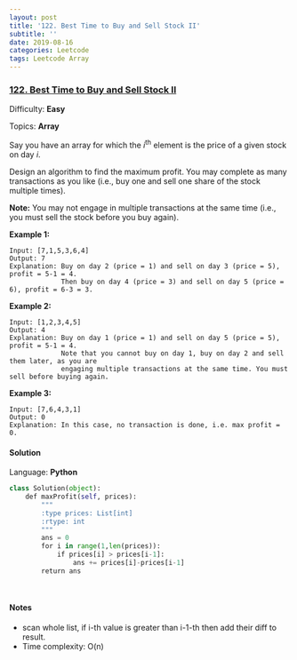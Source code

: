 ```yaml
---
layout: post
title: '122. Best Time to Buy and Sell Stock II'
subtitle: ''
date: 2019-08-16
categories: Leetcode
tags: Leetcode Array
---
```

### [122\. Best Time to Buy and Sell Stock II](https://leetcode.com/problems/best-time-to-buy-and-sell-stock-ii/)

Difficulty: **Easy**

Topics: **Array**


Say you have an array for which the _i_<sup>th</sup> element is the price of a given stock on day _i_.

Design an algorithm to find the maximum profit. You may complete as many transactions as you like (i.e., buy one and sell one share of the stock multiple times).

**Note:** You may not engage in multiple transactions at the same time (i.e., you must sell the stock before you buy again).

**Example 1:**

```
Input: [7,1,5,3,6,4]
Output: 7
Explanation: Buy on day 2 (price = 1) and sell on day 3 (price = 5), profit = 5-1 = 4.
             Then buy on day 4 (price = 3) and sell on day 5 (price = 6), profit = 6-3 = 3.
```

**Example 2:**

```
Input: [1,2,3,4,5]
Output: 4
Explanation: Buy on day 1 (price = 1) and sell on day 5 (price = 5), profit = 5-1 = 4.
             Note that you cannot buy on day 1, buy on day 2 and sell them later, as you are
             engaging multiple transactions at the same time. You must sell before buying again.
```

**Example 3:**

```
Input: [7,6,4,3,1]
Output: 0
Explanation: In this case, no transaction is done, i.e. max profit = 0.
```


#### Solution

Language: **Python**

```python
class Solution(object):
    def maxProfit(self, prices):
        """
        :type prices: List[int]
        :rtype: int
        """
        ans = 0
        for i in range(1,len(prices)):
            if prices[i] > prices[i-1]:
                ans += prices[i]-prices[i-1]
        return ans
            
        
```
#### Notes
- scan whole list, if i-th value is greater than i-1-th then add their diff to result.
- Time complexity: O(n)